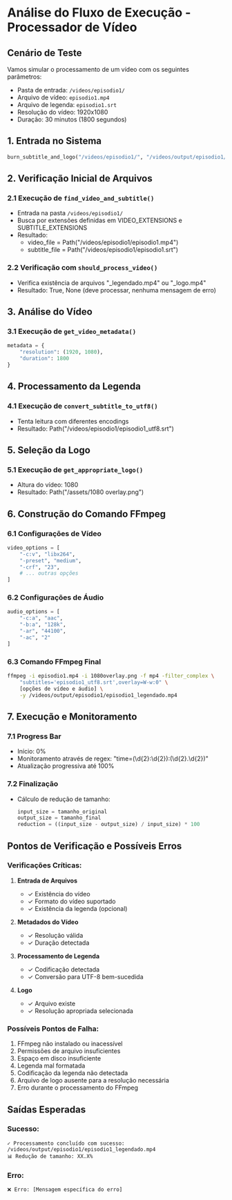 # Análise do Fluxo de Execução - Processador de Vídeo

## Cenário de Teste
Vamos simular o processamento de um vídeo com os seguintes parâmetros:
- Pasta de entrada: `/videos/episodio1/`
- Arquivo de vídeo: `episodio1.mp4`
- Arquivo de legenda: `episodio1.srt`
- Resolução do vídeo: 1920x1080
- Duração: 30 minutos (1800 segundos)

## 1. Entrada no Sistema
```python
burn_subtitle_and_logo("/videos/episodio1/", "/videos/output/episodio1/")
```

## 2. Verificação Inicial de Arquivos
### 2.1 Execução de `find_video_and_subtitle()`
- Entrada na pasta `/videos/episodio1/`
- Busca por extensões definidas em VIDEO_EXTENSIONS e SUBTITLE_EXTENSIONS
- Resultado:
  - video_file = Path("/videos/episodio1/episodio1.mp4")
  - subtitle_file = Path("/videos/episodio1/episodio1.srt")

### 2.2 Verificação com `should_process_video()`
- Verifica existência de arquivos "_legendado.mp4" ou "_logo.mp4"
- Resultado: True, None (deve processar, nenhuma mensagem de erro)

## 3. Análise do Vídeo
### 3.1 Execução de `get_video_metadata()`
```python
metadata = {
    "resolution": (1920, 1080),
    "duration": 1800
}
```

## 4. Processamento da Legenda
### 4.1 Execução de `convert_subtitle_to_utf8()`
- Tenta leitura com diferentes encodings
- Resultado: Path("/videos/episodio1/episodio1_utf8.srt")

## 5. Seleção da Logo
### 5.1 Execução de `get_appropriate_logo()`
- Altura do vídeo: 1080
- Resultado: Path("/assets/1080 overlay.png")

## 6. Construção do Comando FFmpeg
### 6.1 Configurações de Vídeo
```python
video_options = [
    "-c:v", "libx264",
    "-preset", "medium",
    "-crf", "23",
    # ... outras opções
]
```

### 6.2 Configurações de Áudio
```python
audio_options = [
    "-c:a", "aac",
    "-b:a", "128k",
    "-ar", "44100",
    "-ac", "2"
]
```

### 6.3 Comando FFmpeg Final
```bash
ffmpeg -i episodio1.mp4 -i 1080overlay.png -f mp4 -filter_complex \
    "subtitles='episodio1_utf8.srt',overlay=W-w:0" \
    [opções de vídeo e áudio] \
    -y /videos/output/episodio1/episodio1_legendado.mp4
```

## 7. Execução e Monitoramento
### 7.1 Progress Bar
- Início: 0%
- Monitoramento através de regex: "time=(\d{2}:\d{2}):(\d{2}\.\d{2})"
- Atualização progressiva até 100%

### 7.2 Finalização
- Cálculo de redução de tamanho:
  ```python
  input_size = tamanho_original
  output_size = tamanho_final
  reduction = ((input_size - output_size) / input_size) * 100
  ```

## Pontos de Verificação e Possíveis Erros

### Verificações Críticas:
1. **Entrada de Arquivos**
   - ✓ Existência do vídeo
   - ✓ Formato do vídeo suportado
   - ✓ Existência da legenda (opcional)

2. **Metadados do Vídeo**
   - ✓ Resolução válida
   - ✓ Duração detectada

3. **Processamento de Legenda**
   - ✓ Codificação detectada
   - ✓ Conversão para UTF-8 bem-sucedida

4. **Logo**
   - ✓ Arquivo existe
   - ✓ Resolução apropriada selecionada

### Possíveis Pontos de Falha:
1. FFmpeg não instalado ou inacessível
2. Permissões de arquivo insuficientes
3. Espaço em disco insuficiente
4. Legenda mal formatada
5. Codificação da legenda não detectada
6. Arquivo de logo ausente para a resolução necessária
7. Erro durante o processamento do FFmpeg

## Saídas Esperadas

### Sucesso:
```
✓ Processamento concluído com sucesso: /videos/output/episodio1/episodio1_legendado.mp4
📊 Redução de tamanho: XX.X%
```

### Erro:
```
❌ Erro: [Mensagem específica do erro]
```